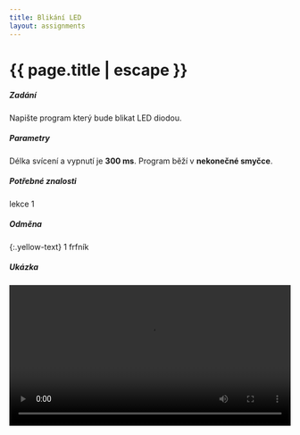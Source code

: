```yaml
---
title: Blikání LED
layout: assignments
---
```


# {{ page.title | escape }}

##### Zadání

Napište program který bude blikat LED diodou.

##### Parametry

Délka svícení a vypnutí je **300 ms**.
Program běží v **nekonečné smyčce**.

##### Potřebné znalosti

lekce 1

##### Odměna
{:.yellow-text}
1 frfník

##### Ukázka

<video width="100%" controls>
  <source src="/video/guides/assignments_1_blikani.mp4" type="video/mp4">
</video>